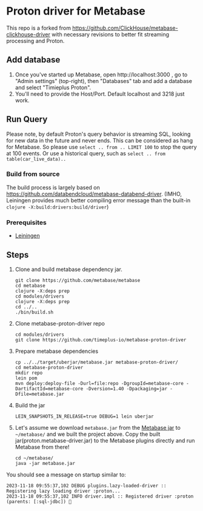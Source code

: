 # Proton driver for Metabase

This repo is a forked from https://github.com/ClickHouse/metabase-clickhouse-driver with necessary revisions to better fit streaming processing and Proton.

## Add database

1. Once you've started up Metabase, open http://localhost:3000 , go to "Admin settings" (top-right), then "Databases" tab and add a database and select "Timieplus Proton".
2. You'll need to provide the Host/Port. Default localhost and 3218 just work.

## Run Query
Please note, by default Proton's query behavior is streaming SQL, looking for new data in the future and never ends. This can be considered as hang for Metabase. So please use `select .. from .. LIMIT 100` to stop the query at 100 events. Or use a historical query, such as `select .. from table(car_live_data)..`

### Build from source
The build process is largely based on https://github.com/databendcloud/metabase-databend-driver. (IMHO, Leiningen provides much better compiling error message than the built-in `clojure -X:build:drivers:build/driver`)

### Prerequisites

- [Leiningen](https://leiningen.org/)

## Steps

1. Clone and build metabase dependency jar.

   ```shell
   git clone https://github.com/metabase/metabase
   cd metabase
   clojure -X:deps prep
   cd modules/drivers
   clojure -X:deps prep
   cd ../..
   ./bin/build.sh
   ```

2. Clone metabase-proton-driver repo

   ```shell
   cd modules/drivers
   git clone https://github.com/timeplus-io/metabase-proton-driver
   ```

3. Prepare metabase dependencies

   ```shell
   cp ../../target/uberjar/metabase.jar metabase-proton-driver/
   cd metabase-proton-driver
   mkdir repo
   lein pom
   mvn deploy:deploy-file -Durl=file:repo -DgroupId=metabase-core -DartifactId=metabase-core -Dversion=1.40 -Dpackaging=jar -Dfile=metabase.jar
   ```

4. Build the jar

   ```shell
   LEIN_SNAPSHOTS_IN_RELEASE=true DEBUG=1 lein uberjar
   ```

5. Let's assume we download `metabase.jar` from the [Metabase jar](https://www.metabase.com/docs/latest/operations-guide/running-the-metabase-jar-file.html) to `~/metabase/` and we built the project above. Copy the built jar(proton.metabase-driver.jar) to the Metabase plugins directly and run Metabase from there!

   ```shell
   cd ~/metabase/
   java -jar metabase.jar
   ```

You should see a message on startup similar to:

```
2023-11-18 09:55:37,102 DEBUG plugins.lazy-loaded-driver :: Registering lazy loading driver :proton...
2023-11-18 09:55:37,102 INFO driver.impl :: Registered driver :proton (parents: [:sql-jdbc]) 🚚
```